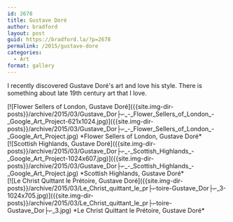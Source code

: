 ```yaml
---
id: 2678
title: Gustave Doré
author: bradford
layout: post
guid: https://bradford.la/?p=2678
permalink: /2015/gustave-dore
categories:
  - Art
format: gallery
---
```

I recently discovered Gustave Doré's art and love his style. There is something about late 19th century art that I love.<!--more-->

<div class="image">
[![Flower Sellers of London, Gustave Doré]({{site.img-dir-posts}}/archive/2015/03/Gustave_Dor├⌐_-_Flower_Sellers_of_London_-_Google_Art_Project-621x1024.jpg)]({{site.img-dir-posts}}/archive/2015/03/Gustave_Dor├⌐_-_Flower_Sellers_of_London_-_Google_Art_Project.jpg)
*Flower Sellers of London, Gustave Doré*
</div>

<div class="image">
[![Scottish Highlands, Gustave Doré]({{site.img-dir-posts}}/archive/2015/03/Gustave_Dor├⌐_-_Scottish_Highlands_-_Google_Art_Project-1024x607.jpg)]({{site.img-dir-posts}}/archive/2015/03/Gustave_Dor├⌐_-_Scottish_Highlands_-_Google_Art_Project.jpg)
*Scottish Highlands, Gustave Doré*
</div>

<div class="image">
[![Le Christ Quittant le Prétoire, Gustave Doré]({{site.img-dir-posts}}/archive/2015/03/Le_Christ_quittant_le_pr├⌐toire-Gustave_Dor├⌐_3-1024x705.jpg)]({{site.img-dir-posts}}/archive/2015/03/Le_Christ_quittant_le_pr├⌐toire-Gustave_Dor├⌐_3.jpg)
*Le Christ Quittant le Prétoire, Gustave Doré*
</div>
